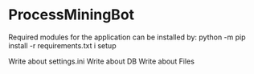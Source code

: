 # ProcessMiningBot

Required modules for the application can be installed by: 
python -m pip install -r requirements.txt i setup

Write about settings.ini
Write about DB
Write about Files

